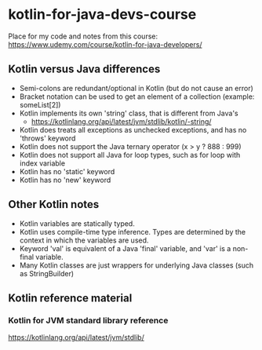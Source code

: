 # kotlin-for-java-devs-course
Place for my code and notes from this course: https://www.udemy.com/course/kotlin-for-java-developers/

## Kotlin versus Java differences
* Semi-colons are redundant/optional in Kotlin (but do not cause an error)
* Bracket notation can be used to get an element of a collection (example: someList[2])
* Kotlin implements its own 'string' class, that is different from Java's
  * https://kotlinlang.org/api/latest/jvm/stdlib/kotlin/-string/
* Kotlin does treats all exceptions as unchecked exceptions, and has no 'throws' keyword
* Kotlin does not support the Java ternary operator (x > y ? 888 : 999)
* Kotlin does not support all Java for loop types, such as for loop with index variable
* Kotlin has no 'static' keyword
* Kotlin has no 'new' keyword

## Other Kotlin notes
* Kotlin variables are statically typed.
* Kotlin uses compile-time type inference. Types are determined by the context in which the variables are used.
* Keyword 'val' is equivalent of a Java 'final' variable, and 'var' is a non-final variable.
* Many Kotlin classes are just wrappers for underlying Java classes (such as StringBuilder)


## Kotlin reference material

### Kotlin for JVM standard library reference
https://kotlinlang.org/api/latest/jvm/stdlib/
